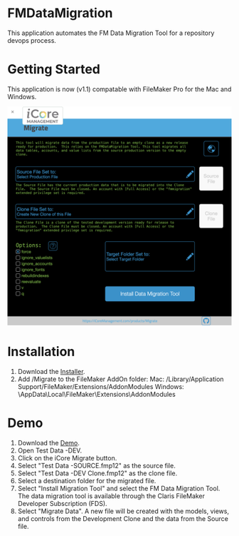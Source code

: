 # FMDataMigration
This application automates the FM Data Migration Tool for a repository devops process.

# Getting Started
This application is now (v1.1) compatable with FileMaker Pro for the Mac and Windows.

![image](/docs/resources/Interface.png)

# Installation
1. Download the [Installer](/Install.zip).
2. Add /Migrate to the FileMaker AddOn folder:
    Mac: /Library/Application Support/FileMaker/Extensions/AddonModules
    Windows: \AppData\Local\FileMaker\Extensions\AddonModules

# Demo
1. Download the [Demo](/test/Demo.zip).
2. Open Test Data -DEV.
3. Click on the iCore Migrate button.
4. Select "Test Data -SOURCE.fmp12" as the source file.
5. Select "Test Data -DEV Clone.fmp12" as the clone file.
6. Select a destination folder for the migrated file.
7. Select "Install Migration Tool" and select the FM Data Migration Tool. The data migration tool is available through the Claris FileMaker Developer Subscription (FDS).
8. Select "Migrate Data". A new file will be created with the models, views, and controls from the Development Clone and the data from the Source file.
